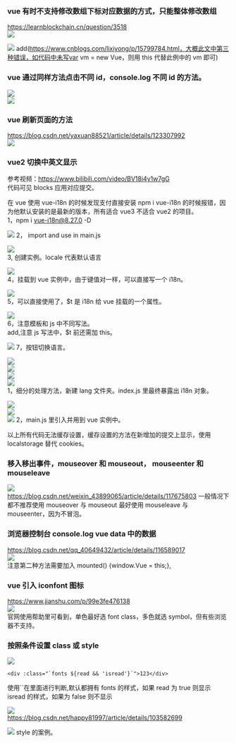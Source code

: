 ### vue 有时不支持修改数组下标对应数据的方式，只能整体修改数组

https://learnblockchain.cn/question/3518  
![](./img/2022-05-02-23-00-59.png)

![](./img/2022-05-07-17-33-12.png)
add(https://www.cnblogs.com/lixiyong/p/15799784.html，大概此文中第三种错误，如代码中未写var vm = new Vue，则用 this 代替此例中的 vm 即可)

### vue 通过同样方法点击不同 id，console.log 不同 id 的方法。

![](./img/2022-05-04-14-33-03.png)  
![](./img/2022-05-04-14-33-24.png)

### vue 刷新页面的方法

https://blog.csdn.net/yaxuan88521/article/details/123307992  
![](./img/2022-05-10-18-30-10.png)

### vue2 切换中英文显示

参考视频：https://www.bilibili.com/video/BV18i4y1w7gG  
代码可见 blocks 应用对应提交。

在 vue 使用 vue-i18n 的时候发现支付直接安装 npm i vue-i18n 的时候报错，因为他默认安装的是最新的版本，所有适合 vue3 不适合 vue2 的项目。  
1，npm i vue-i18n@8.27.0 -D

![](./img/2022-05-11-13-35-06.png)
2， import and use in main.js

![](./img/2022-05-11-13-36-48.png)  
3, 创建实例。locale 代表默认语言

![](./img/2022-05-11-13-38-44.png)  
4，挂载到 vue 实例中，由于键值对一样，可以直接写一个 i18n。

![](./img/2022-05-11-13-40-24.png)  
5，可以直接使用了，$t 是 i18n 给 vue 挂载的一个属性。

![](./img/2022-05-11-13-41-37.png)  
6，注意模板和 js 中不同写法。  
add,注意 js 写法中，$t 前还需加 this。

![](./img/2022-05-11-13-45-04.png)
7，按钮切换语言。

![](./img/2022-05-11-13-46-36.png)  
![](./img/2022-05-11-13-47-04.png)  
![](./img/2022-05-11-13-47-17.png)  
![](./img/2022-05-11-13-57-47.png)  
1，细分的处理方法，新建 lang 文件夹。index.js 里最终暴露出 i18n 对象。

![](./img/2022-05-11-13-50-09.png)  
![](./img/2022-05-11-13-50-24.png)  
![](./img/2022-05-11-13-52-12.png)
2，main.js 里引入并用到 vue 实例中。

以上所有代码无法缓存设置，缓存设置的方法在新增加的提交上显示，使用 localstorage 替代 cookies。

### 移入移出事件，mouseover 和 mouseout， mouseenter 和 mouseleave

![](./img/2022-05-15-09-41-27.png)  
https://blog.csdn.net/weixin_43899065/article/details/117675803
一般情况下都不推荐使用 mouseover 与 mouseout 最好使用 mouseleave 与 mouseenter，因为不冒泡。

### 浏览器控制台 console.log vue data 中的数据

https://blog.csdn.net/qq_40649432/article/details/116589017  
![](./img/2022-05-18-11-29-18.png)  
注意第二种方法需要加入 mounted() {window.Vue = this;},

### vue 引入 iconfont 图标

https://www.jianshu.com/p/99e3fe476138  
![](./img/2022-05-25-13-34-27.png)  
官网使用帮助里可看到，单色最好选 font class，多色就选 symbol，但有些浏览器不支持。

### 按照条件设置 class 或 style

![](./img/2022-05-25-18-20-41.png)

```
<div :class="`fonts ${read && 'isread'}`">123</div>
```

使用``在里面进行判断,默认都拥有 fonts 的样式，如果 read 为 true 则显示 isread 的样式，如果为 false 则不显示

![](./img/2022-05-25-18-33-16.png)  
https://blog.csdn.net/happy81997/article/details/103582699

![](./img/2022-05-25-19-45-51.png)
style 的案例。
